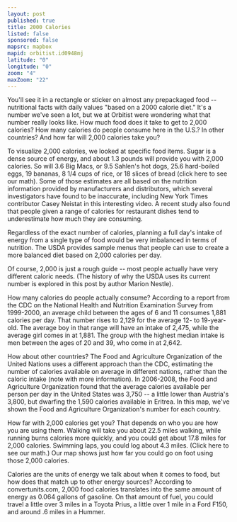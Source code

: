 ```yaml
---
layout: post
published: true
title: 2000 Calories
listed: false
sponsored: false
mapsrc: mapbox
mapid: orbitist.id0948mj
latitude: "0"
longitude: "0"
zoom: "4"
maxZoom: "22"
---
```


You'll see it in a rectangle or sticker on almost any prepackaged food -- nutritional facts with daily values "based on a 2000 calorie diet." It's a number we've seen a lot, but we at Orbitist were wondering what that number really looks like. How much food does it take to get to 2,000 calories? How many calories do people consume here in the U.S.? In other countries? And how far will 2,000 calories take you?

To visualize 2,000 calories, we looked at specific food items. Sugar is a dense source of energy, and about 1.3 pounds will provide you with 2,000 calories. So will 3.6 Big Macs, or 9.5 Sahlen's hot dogs, 25.6 hard-boiled eggs, 19 bananas, 8 1/4 cups of rice, or 18 slices of bread (click here to see our math). Some of those estimates are all based on the nutrition information provided by manufacturers and distributors, which several investigators have found to be inaccurate, including New York Times contributor Casey Neistat in this interesting video. A recent study also found that people given a range of calories for restaurant dishes tend to underestimate how much they are consuming.

Regardless of the exact number of calories, planning a full day's intake of energy from a single type of food would be very imbalanced in terms of nutrition. The USDA provides sample menus that people can use to create a more balanced diet based on 2,000 calories per day.

Of course, 2,000 is just a rough guide -- most people actually have very different caloric needs. (The history of why the USDA uses its current number is explored in this post by author Marion Nestle).

How many calories do people actually consume? According to a report from the CDC on the National Health and Nutrition Examination Survey from 1999-2000, an average child between the ages of 6 and 11 consumes 1,881 calories per day. That number rises to 2,129 for the average 12- to 19-year-old. The average boy in that range will have an intake of 2,475, while the average girl comes in at 1,881. The group with the highest median intake is men between the ages of 20 and 39, who come in at 2,642.

How about other countries? The Food and Agriculture Organization of the United Nations uses a different approach than the CDC, estimating the number of calories available on average in different nations, rather than the caloric intake (note with more information). In 2006-2008, the Food and Agriculture Organization found that the average calories available per person per day in the United States was 3,750 -- a little lower than Austria's 3,800, but dwarfing the 1,590 calories available in Eritrea. In this map, we've shown the Food and Agriculture Organization's number for each country.

How far with 2,000 calories get you? That depends on who you are how you are using them. Walking will take you about 22.5 miles walking, while running burns calories more quickly, and you could get about 17.8 miles for 2,000 calories. Swimming laps, you could log about 4.3 miles. (Click here to see our math.) Our map shows just how far you could go on foot using those 2,000 calories.

Calories are the units of energy we talk about when it comes to food, but how does that match up to other energy sources? According to convertunits.com, 2,000 food calories translates into the same amount of energy as 0.064 gallons of gasoline. On that amount of fuel, you could travel a little over 3 miles in a Toyota Prius, a little over 1 mile in a Ford F150, and around .6 miles in a Hummer.


